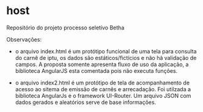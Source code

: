 # host
Repositório do projeto processo seletivo Betha

Observações:

- o arquivo index.html é um protótipo funcional de uma tela para consulta do carnê de iptu, os dados são estáticos/fictícios e não há validação de campos. A proposta somente apresenta fluxo de uso da aplicação, a biblioteca AngularJS esta comentada pois não executa funções.

- o arquivo index2.html é um protótipo de tela de acompanhamento de acesso ao sitema de emissão de carnês e arrecadação. Foi utilzada a biblioteca AngularJs e o framework UI-Router. Um arquivo JSON com dados gerados e aleatórios serve de base informações.
